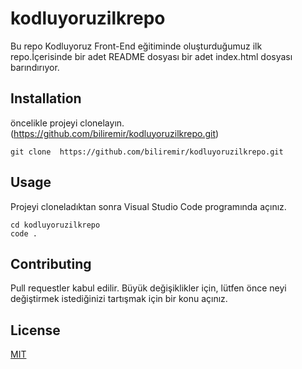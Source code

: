 # kodluyoruzilkrepo
Bu repo Kodluyoruz Front-End eğitiminde oluşturduğumuz ilk repo.İçerisinde bir adet README dosyası bir adet index.html dosyası barındırıyor.
## Installation
öncelikle projeyi clonelayın. (https://github.com/biliremir/kodluyoruzilkrepo.git)

```
git clone  https://github.com/biliremir/kodluyoruzilkrepo.git
```


## Usage
Projeyi cloneladıktan sonra Visual Studio Code programında açınız.

```
cd kodluyoruzilkrepo
code . 
```

## Contributing
Pull requestler kabul edilir. Büyük değişiklikler için, lütfen önce neyi değiştirmek istediğinizi tartışmak için bir konu açınız.

## License

[MIT](https://choosealicense.com/licenses/mit/)
